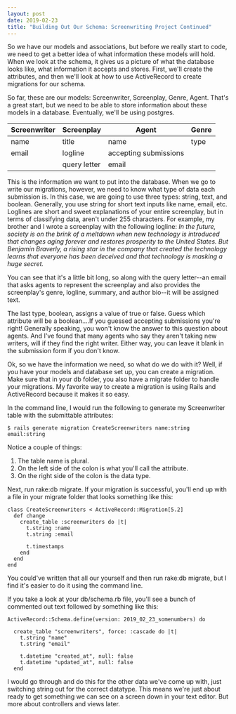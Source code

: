 ```yaml
---
layout: post
date: 2019-02-23
title: "Building Out Our Schema: Screenwriting Project Continued"
---
```


So we have our models and associations, but before we really start to code, we need to get a better idea of what information these models will hold. When we look at the schema, it gives us a picture of what the database looks like, what information it accepts and stores. First, we'll create the attributes, and then we'll look at how to use ActiveRecord to create migrations for our schema.

So far, these are our models: Screenwriter, Screenplay, Genre, Agent. That's a great start, but we need to be able to store information about these models in a database. Eventually, we'll be using postgres.


| Screenwriter  |Screenplay   | Agent  |Genre   |
|---|---|---|---|
| name  | title  | name   | type  |
| email  | logline  |  accepting submissions |   |
|   | query letter  |  email |     |


This is the information we want to put into the database. When we go to write our migrations, however, we need to know what type of data each submission is. In this case, we are going to use three types: string, text, and boolean. Generally, you use string for short text inputs like name, email, etc. Loglines are short and sweet explanations of your entire screenplay, but in terms of classifying data, aren't under 255 characters. For example, my brother and I wrote a screenplay with the following logline: *In the future, society is on the brink of a meltdown when new technology is introduced that changes aging forever and restores prosperity to the United States. But Benjamin Braverly, a rising star in the company that created the technology learns that everyone has been deceived and that technology is masking a huge secret.*

You can see that it's a little bit long, so along with the query letter--an email that asks agents to represent the screenplay and also provides the screenplay's genre, logline, summary, and author bio--it will be assigned text.

The last type, boolean, assigns a value of true or false. Guess which attribute will be a boolean....If you guessed accepting submissions you're right! Generally speaking, you won't know the answer to this question about agents. And I've found that many agents who say they aren't taking new writers, will if they find the right writer. Either way, you can leave it blank in the submission form if you don't know.

Ok, so we have the information we need, so what do we do with it? Well, if you have your models and database set up, you can create a migration. Make sure that in your db folder, you also have a migrate folder to handle your migrations. My favorite way to create a migration is using Rails and ActiveRecord because it makes it so easy.

In the command line, I would run the following to generate my Screenwriter table with the submittable attributes:

```
$ rails generate migration CreateScreenwriters name:string email:string
```

Notice a couple of things:
1. The table name is plural.
2. On the left side of the colon is what you'll call the attribute.
3. On the right side of the colon is the data type.

Next, run rake:db migrate. If your migration is successful, you'll end up with a file in your migrate folder that looks something like this:

```
class CreateScreenwriters < ActiveRecord::Migration[5.2]
  def change
    create_table :screenwriters do |t|
      t.string :name
      t.string :email

      t.timestamps
    end
  end
end
```
You could've written that all our yourself and then run rake:db migrate, but I find it's easier to do it using the command line.

If you take a look at your db/schema.rb file, you'll see a bunch of commented out text followed by something like this:

```
ActiveRecord::Schema.define(version: 2019_02_23_somenumbers) do

  create_table "screenwriters", force: :cascade do |t|
    t.string "name"
    t.string "email"

    t.datetime "created_at", null: false
    t.datetime "updated_at", null: false
  end
  ```

I would go through and do this for the other data we've come up with, just switching string out for the correct datatype. This means we're just about ready to get something we can see on a screen down in your text editor. But more about controllers and views later.
